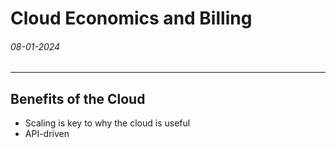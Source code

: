 # Cloud Economics and Billing
###### 08-01-2024
---
## Benefits of the Cloud
- Scaling is key to why the cloud is useful
- API-driven 